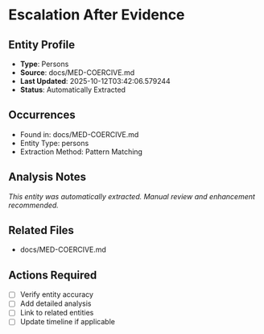 # Escalation After Evidence

## Entity Profile
- **Type**: Persons
- **Source**: docs/MED-COERCIVE.md
- **Last Updated**: 2025-10-12T03:42:06.579244
- **Status**: Automatically Extracted

## Occurrences
- Found in: docs/MED-COERCIVE.md
- Entity Type: persons
- Extraction Method: Pattern Matching

## Analysis Notes
*This entity was automatically extracted. Manual review and enhancement recommended.*

## Related Files
- docs/MED-COERCIVE.md

## Actions Required
- [ ] Verify entity accuracy
- [ ] Add detailed analysis
- [ ] Link to related entities
- [ ] Update timeline if applicable
